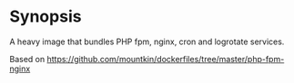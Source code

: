 # Synopsis
A heavy image that bundles PHP fpm, nginx, cron and logrotate services.

Based on https://github.com/mountkin/dockerfiles/tree/master/php-fpm-nginx
